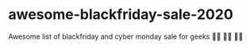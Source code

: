 # awesome-blackfriday-sale-2020
Awesome list of blackfriday and cyber monday sale for geeks 🐱‍💻 👨‍💻 👩‍💻
